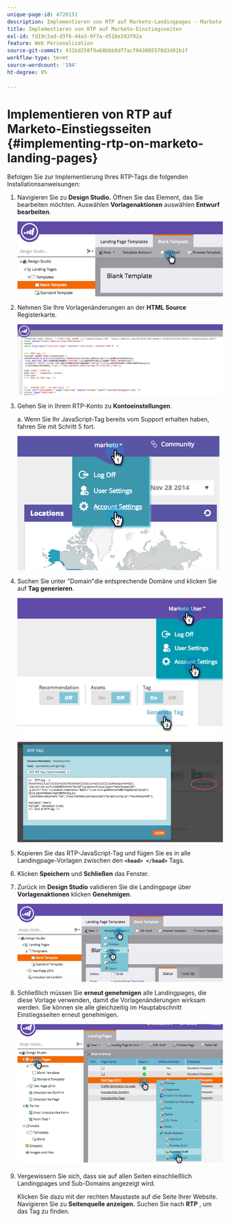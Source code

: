 ```yaml
---
unique-page-id: 4720151
description: Implementieren von RTP auf Marketo-Landingpages - Marketo Docs - Produktdokumentation
title: Implementieren von RTP auf Marketo-Einstiegsseiten
exl-id: fd19c3ad-d3f6-44a3-9f7a-d518e2d3f02a
feature: Web Personalization
source-git-commit: 431bd258f9a68bbb9df7acf043085578d3d91b1f
workflow-type: tm+mt
source-wordcount: '194'
ht-degree: 0%

---
```


# Implementieren von RTP auf Marketo-Einstiegsseiten {#implementing-rtp-on-marketo-landing-pages}

Befolgen Sie zur Implementierung Ihres RTP-Tags die folgenden Installationsanweisungen:

1. Navigieren Sie zu **Design Studio.** Öffnen Sie das Element, das Sie bearbeiten möchten. Auswählen **Vorlagenaktionen** auswählen **Entwurf bearbeiten**.

   ![](assets/image2015-4-26-18-3a27-3a4.png)

1. Nehmen Sie Ihre Vorlagenänderungen an der **HTML Source** Registerkarte.

   ![](assets/image2015-4-26-18-3a28-3a17.png)

1. Gehen Sie in Ihrem RTP-Konto zu **Kontoeinstellungen**.

   a. Wenn Sie Ihr JavaScript-Tag bereits vom Support erhalten haben, fahren Sie mit Schritt 5 fort.

   ![](assets/image2014-11-30-15-3a19-3a21-2.png)

1. Suchen Sie unter &quot;Domain&quot;die entsprechende Domäne und klicken Sie auf **Tag generieren**.

   ![](assets/image2015-4-26-18-3a27-3a35.png)

   ![](assets/image2014-11-30-15-3a20-3a17-2.png)

1. Kopieren Sie das RTP-JavaScript-Tag und fügen Sie es in alle Landingpage-Vorlagen zwischen den **`<head> </head>`** Tags.

1. Klicken **Speichern** und **Schließen** das Fenster.

1. Zurück im **Design Studio** validieren Sie die Landingpage über **Vorlagenaktionen** klicken **Genehmigen**.

   ![](assets/image2015-4-26-18-3a28-3a30.png)

1. Schließlich müssen Sie **erneut genehmigen** alle Landingpages, die diese Vorlage verwenden, damit die Vorlagenänderungen wirksam werden. Sie können sie alle gleichzeitig im Hauptabschnitt Einstiegsseiten erneut genehmigen.

   ![](assets/image2015-4-26-18-3a28-3a49.png)

1. Vergewissern Sie sich, dass sie auf allen Seiten einschließlich Landingpages und Sub-Domains angezeigt wird.

   Klicken Sie dazu mit der rechten Maustaste auf die Seite Ihrer Website. Navigieren Sie zu **Seitenquelle anzeigen.** Suchen Sie nach **RTP** , um das Tag zu finden.
